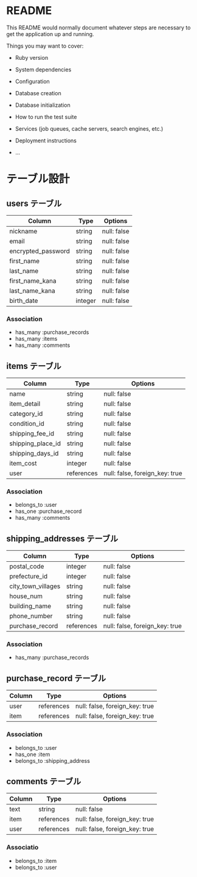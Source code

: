 # README

This README would normally document whatever steps are necessary to get the
application up and running.

Things you may want to cover:

* Ruby version

* System dependencies

* Configuration

* Database creation

* Database initialization

* How to run the test suite

* Services (job queues, cache servers, search engines, etc.)

* Deployment instructions

* ...


# テーブル設計

## users テーブル

| Column             | Type    | Options     |
| -------------------| ------- | ----------- |
| nickname           | string  | null: false |
| email              | string  | null: false |
| encrypted_password | string  | null: false |
| first_name         | string  | null: false |
| last_name          | string  | null: false |
| first_name_kana    | string  | null: false |
| last_name_kana     | string  | null: false |
| birth_date         | integer | null: false |

### Association

- has_many :purchase_records
- has_many :items
- has_many :comments

## items テーブル

| Column            | Type       | Options                        |
| ------------------| -----------| ------------------------------ |
| name              | string     | null: false                    |
| item_detail       | string     | null: false                    |
| category_id       | string     | null: false                    |
| condition_id      | string     | null: false                    |
| shipping_fee_id   | string     | null: false                    |
| shipping_place_id | string     | null: false                    |
| shipping_days_id  | string     | null: false                    |
| item_cost         | integer    | null: false                    |
| user              | references | null: false, foreign_key: true |

### Association

- belongs_to :user
- has_one :purchase_record
- has_many :comments

## shipping_addresses テーブル

| Column              | Type       | Options                        |
| --------------------| -----------| ------------------------------ |
| postal_code         | integer    | null: false                    |
| prefecture_id       | integer    | null: false                    |
| city_town_villages  | string     | null: false                    |
| house_num           | string     | null: false                    |
| building_name       | string     | null: false                    |
| phone_number        | string     | null: false                    |
| purchase_record     | references | null: false, foreign_key: true |

### Association  

- has_many :purchase_records

## purchase_record テーブル

| Column              | Type       | Options                        |
| --------------------| -----------| ------------------------------ |
| user                | references | null: false, foreign_key: true |
| item                | references | null: false, foreign_key: true |

### Association


- belongs_to :user
- has_one :item
- belongs_to :shipping_address

## comments テーブル

| Column  | Type       | Options                        |
| --------| -----------| ------------------------------ |
| text    | string     | null: false                    |
| item    | references | null: false, foreign_key: true |
| user    | references | null: false, foreign_key: true |

### Associatio
- belongs_to :item
- belongs_to :user